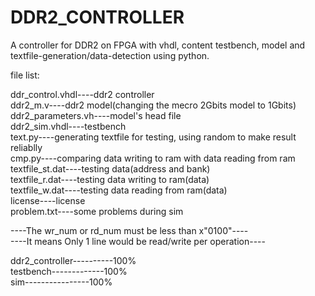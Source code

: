 DDR2_CONTROLLER
===============

A controller for DDR2 on FPGA with vhdl, content testbench, model and textfile-generation/data-detection using python.  
  
file list:  

ddr_control.vhdl----ddr2 controller  
ddr2_m.v----ddr2 model(changing the mecro 2Gbits model to 1Gbits)  
ddr2_parameters.vh----model's head file  
ddr2_sim.vhdl----testbench  
text.py----generating textfile for testing, using random to make result reliablly  
cmp.py----comparing data writing to ram with data reading from ram  
textfile_st.dat----testing data(address and bank)  
textfile_r.dat----testing data writing to ram(data)  
textfile_w.dat----testing data reading from ram(data)  
license----license  
problem.txt----some problems during sim  

----The wr_num or rd_num must be less than x"0100"----  
----It means Only 1 line would be read/write per operation----  

ddr2_controller----------100%  
testbench-------------100%  
sim----------------100%
